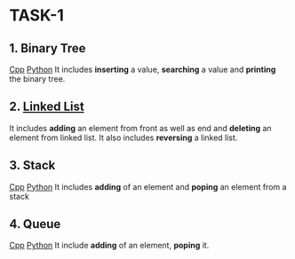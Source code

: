 # TASK-1
## 1. Binary Tree
[Cpp](https://github.com/TECHNOCRATSROBOTICS/ROBOCON_2018/blob/master/Computer%20Science/Hardik%20Ahuja/Task%201/binary_tree.cpp)
[Python](https://github.com/TECHNOCRATSROBOTICS/ROBOCON_2018/blob/master/Computer%20Science/Hardik%20Ahuja/Task%201/binary_tree.py)
   It includes **inserting** a value, **searching** a value and **printing** the binary tree.
## 2. [Linked List](https://github.com/TECHNOCRATSROBOTICS/ROBOCON_2018/blob/master/Computer%20Science/Hardik%20Ahuja/Task%201/linked_list.cpp)
   It includes **adding** an element from front as well as end and **deleting** an element from linked list. It also includes  **reversing** a linked list.
## 3. Stack
[Cpp](https://github.com/TECHNOCRATSROBOTICS/ROBOCON_2018/blob/master/Computer%20Science/Hardik%20Ahuja/Task%201/stack.cpp)
[Python](https://github.com/TECHNOCRATSROBOTICS/ROBOCON_2018/blob/master/Computer%20Science/Hardik%20Ahuja/Task%201/stack.py)
   It includes **adding** of an element and **poping** an element from a stack
## 4. Queue
[Cpp](https://github.com/TECHNOCRATSROBOTICS/ROBOCON_2018/blob/master/Computer%20Science/Hardik%20Ahuja/Task%201/queue.cpp)
[Python](https://github.com/TECHNOCRATSROBOTICS/ROBOCON_2018/blob/master/Computer%20Science/Hardik%20Ahuja/Task%201/queue.py)
   It include **adding** of an element, **poping** it.
